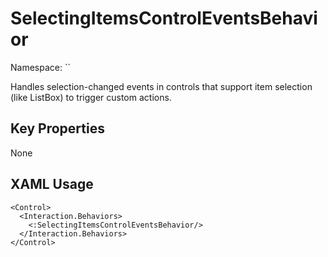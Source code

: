 # SelectingItemsControlEventsBehavior

Namespace: ``

Handles selection-changed events in controls that support item selection (like ListBox) to trigger custom actions.



## Key Properties
None

## XAML Usage
```xaml
<Control>
  <Interaction.Behaviors>
    <:SelectingItemsControlEventsBehavior/>
  </Interaction.Behaviors>
</Control>
```
